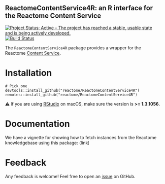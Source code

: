 ## ReactomeContentService4R: an R interface for the Reactome Content Service

<!-- badges: start -->
[![Project Status: Active – The project has reached a stable, usable state and is being actively developed.](https://www.repostatus.org/badges/latest/active.svg)](https://www.repostatus.org/#active)
[![Build Status](https://travis-ci.com/reactome/ReactomeContentService4R.svg?branch=master)](https://travis-ci.com/reactome/ReactomeContentService4R)
<!-- badges: end -->

The `ReactomeContentService4R` package provides a wrapper for the Reactome [Content Service](https://reactome.org/ContentService/).


# Installation
```
# Pick one
devtools::install_github("reactome/ReactomeContentService4R")
remotes::install_github("reactome/ReactomeContentService4R")
```

⚠️ If you are using [RStudio](https://rstudio.com/products/rstudio/download/) on macOS, make sure the version is __>= 1.3.1056__.


# Documentation
We have a vignette for showing how to fetch instances from the Reactome knowledgebase using this package: (link)


# Feedback
Any feedback is welcome! Feel free to open an [issue](https://github.com/reactome/ReactomeContentService4R/issues) on GitHub.

